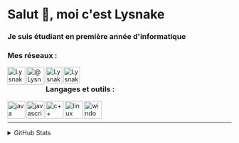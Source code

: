 # Salut 👋, moi c'est Lysnake

### Je suis étudiant en première année d'informatique

### Mes réseaux : 
[<img align="left" src="https://discord.com/assets/f8389ca1a741a115313bede9ac02e2c0.svg" alt="Lysnake#0001" width="40px"/>](Lysnake#0001)
[<img align="left" src="https://www.flaticon.com/svg/static/icons/svg/733/733579.svg" alt="@LysnakeYT" width="40px"/>](https://twitter.com/lysnakeyt)
[<img align="left" src="https://upload.wikimedia.org/wikipedia/commons/thumb/8/83/Steam_icon_logo.svg/1024px-Steam_icon_logo.svg.png" alt="Lysnake" width="37px"/>](https://steamcommunity.com/id/Lysnake/)
[<img align="left" src="https://cdn3.iconfinder.com/data/icons/social-messaging-ui-color-shapes-2-free/128/social-twitch-circle-512.png" alt="LysnakeIT" width="37px"/>](https://www.twitch.tv/lysnakeit)
<br>

### Langages et outils :
[<img align="left" src="https://logos-download.com/wp-content/uploads/2016/10/Java_logo_icon.png" alt="java" width="40px"/>](https://www.java.com)
[<img align="left" src="https://devicon.dev/devicon.git/icons/javascript/javascript-original.svg" alt="javascript" width="40px"/>](https://developer.mozilla.org/fr/docs/Web/JavaScript)
[<img align="left" src="https://devicon.dev/devicon.git/icons/c/c-original.svg" alt="c++" width="40px"/>](https://isocpp.org/)
[<img align="left" src="https://devicons.github.io/devicon/devicon.git/icons/linux/linux-original.svg" alt="linux" width="40px"/>](https://www.linux.org/)
[<img align="left" src="https://devicon.dev/devicon.git/icons/windows8/windows8-original.svg" alt="windows10" width="40px"/>](https://www.microsoft.com/fr-fr/windows/)
<br><br>

---

<details>
    <summary>GitHub Stats</summary>
    <img align="left" src="https://github-readme-stats.vercel.app/api/top-langs?username=lysnakeit&show_icons=true&locale=en&layout=compact&card_width=445&langs_count=10&hide_borders=true" alt="lysnakeit"/>
    <img align="left" src="https://github-readme-stats.vercel.app/api?username=lysnakeit&show_icons=true&locale=en&include_all_commits=true&hide_borders=true" alt="lysnakeit"/>
</details>
